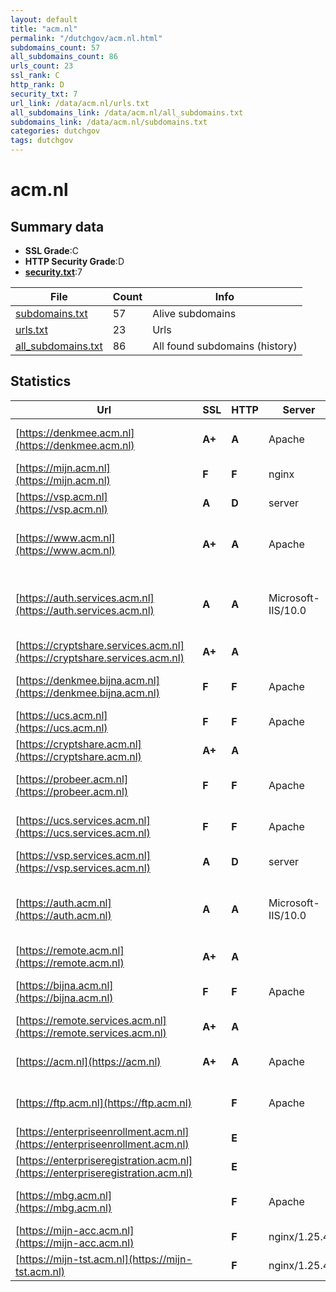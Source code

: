 ```yaml
---
layout: default
title: "acm.nl"
permalink: "/dutchgov/acm.nl.html"
subdomains_count: 57
all_subdomains_count: 86
urls_count: 23
ssl_rank: C
http_rank: D
security_txt: 7
url_link: /data/acm.nl/urls.txt
all_subdomains_link: /data/acm.nl/all_subdomains.txt
subdomains_link: /data/acm.nl/subdomains.txt
categories: dutchgov
tags: dutchgov
---
```



# acm.nl
## Summary data


 - **SSL Grade**:C
 - **HTTP Security Grade**:D
 - **[security.txt](https://www.digitaleoverheid.nl/nieuws/standaard-security-txt-nu-verplicht-voor-overheid/)**:7


| File       | Count | Info |
|------------|-------|------|
|[subdomains.txt](/DutchGovScope/data/acm.nl/subdomains.txt)|57|Alive subdomains|
|[urls.txt](/DutchGovScope/data/acm.nl/urls.txt)|23|Urls|
|[all_subdomains.txt](/DutchGovScope/data/acm.nl/all_subdomains.txt)|86|All found subdomains (history)|


## Statistics


| Url | SSL | HTTP | Server | Cookie | HSTS | CORS | CTO | CSP | XFO | XXP | RP |FP| Tech |Title |
|--------|-------|-------|------|------|------|------|------|------|------|------|------|------|------|------|
|[https://denkmee.acm.nl](https://denkmee.acm.nl)| **A+**| **A**|Apache| |:white_check_mark: | | |:warning: | :white_check_mark: | | :white_check_mark: | |Apache HTTP Server HSTS|301 Moved Perman...|
|[https://mijn.acm.nl](https://mijn.acm.nl)| **F**| **F**|nginx| | | | | | | | :white_check_mark: | |Basic Nginx|401 Authorizatio...|
|[https://vsp.acm.nl](https://vsp.acm.nl)| **A**| **D**|server| | | | | | :white_check_mark: | :white_check_mark: | :white_check_mark: | ||302 Found|
|[https://www.acm.nl](https://www.acm.nl)| **A+**| **A**|Apache| |:white_check_mark: | | |:warning: | :white_check_mark: | | :white_check_mark: | |Apache HTTP Server Drupal HSTS PHP|Redirecting to h...|
|[https://auth.services.acm.nl](https://auth.services.acm.nl)| **A**| **A**|Microsoft-IIS/10.0| |:white_check_mark: | | |:warning: | :white_check_mark: | | :white_check_mark: | |IIS:10.0 Microsoft ASP.NET Windows Server|Document Moved|
|[https://cryptshare.services.acm.nl](https://cryptshare.services.acm.nl)| **A+**| **A**|| |:white_check_mark: | | |:warning: | | :white_check_mark: | :white_check_mark: | |HSTS||
|[https://denkmee.bijna.acm.nl](https://denkmee.bijna.acm.nl)| **F**| **F**|Apache| | | | | | | | :white_check_mark: | |Apache HTTP Server HSTS|403 Forbidden|
|[https://ucs.acm.nl](https://ucs.acm.nl)| **F**| **F**|Apache| | | | | | | | :white_check_mark: | |Apache HTTP Server|Redirecting...|
|[https://cryptshare.acm.nl](https://cryptshare.acm.nl)| **A+**| **A**|| |:white_check_mark: | | |:warning: | | :white_check_mark: | :white_check_mark: | |HSTS||
|[https://probeer.acm.nl](https://probeer.acm.nl)| **F**| **F**|Apache| | | | | | | | :white_check_mark: | |Apache HTTP Server HSTS|403 Forbidden|
|[https://ucs.services.acm.nl](https://ucs.services.acm.nl)| **F**| **F**|Apache| | | | | | | | :white_check_mark: | |Apache HTTP Server HSTS|Redirecting...|
|[https://vsp.services.acm.nl](https://vsp.services.acm.nl)| **A**| **D**|server| | | | | | :white_check_mark: | :white_check_mark: | :white_check_mark: | ||302 Found|
|[https://auth.acm.nl](https://auth.acm.nl)| **A**| **A**|Microsoft-IIS/10.0| |:white_check_mark: | | |:warning: | :white_check_mark: | | :white_check_mark: | |IIS:10.0 Microsoft ASP.NET Windows Server|Document Moved|
|[https://remote.acm.nl](https://remote.acm.nl)| **A+**| **A**|| |:white_check_mark: | | | | :white_check_mark: | :white_check_mark: | :white_check_mark: | :white_check_mark: |HSTS||
|[https://bijna.acm.nl](https://bijna.acm.nl)| **F**| **F**|Apache| | | | | | | | :white_check_mark: | |Apache HTTP Server HSTS|403 Forbidden|
|[https://remote.services.acm.nl](https://remote.services.acm.nl)| **A+**| **A**|| |:white_check_mark: | | | | :white_check_mark: | :white_check_mark: | :white_check_mark: | :white_check_mark: |HSTS||
|[https://acm.nl](https://acm.nl)| **A+**| **A**|Apache| |:white_check_mark: | | |:warning: | :white_check_mark: | | :white_check_mark: | |Apache HTTP Server HSTS|301 Moved Perman...|
|[https://ftp.acm.nl](https://ftp.acm.nl)| | **F**|Apache| | | | | | | | :white_check_mark: | |Apache HTTP Server HSTS|301 Moved Perman...|
|[https://enterpriseenrollment.acm.nl](https://enterpriseenrollment.acm.nl)| | **E**|| | | | | | | | :white_check_mark: | |HSTS||
|[https://enterpriseregistration.acm.nl](https://enterpriseregistration.acm.nl)| | **E**|| | | | | | | | :white_check_mark: | |||
|[https://mbg.acm.nl](https://mbg.acm.nl)| | **F**|Apache| | | | | | | | :white_check_mark: | |Apache HTTP Server HSTS|Redirecting...|
|[https://mijn-acc.acm.nl](https://mijn-acc.acm.nl)| | **F**|nginx/1.25.4| | | | | | | | :white_check_mark: | |Nginx:1.25.4|403 Forbidden|
|[https://mijn-tst.acm.nl](https://mijn-tst.acm.nl)| | **F**|nginx/1.25.4| | | | | | | | :white_check_mark: | |Nginx:1.25.4|403 Forbidden|

